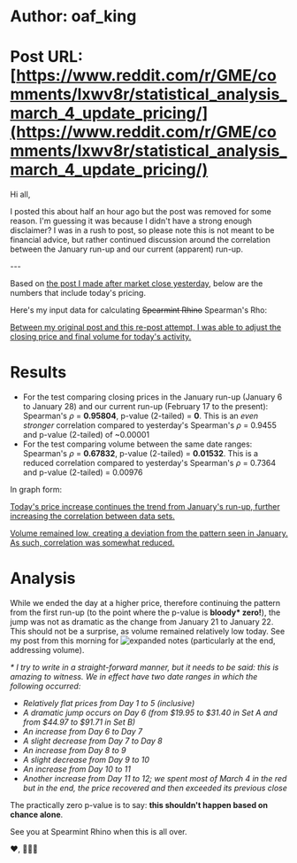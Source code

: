 # Author: oaf_king
# Post URL: [https://www.reddit.com/r/GME/comments/lxwv8r/statistical_analysis_march_4_update_pricing/](https://www.reddit.com/r/GME/comments/lxwv8r/statistical_analysis_march_4_update_pricing/)


Hi all,

I posted this about half an hour ago but the post was removed for some reason. I'm guessing it was because I didn't have a strong enough disclaimer? I was in a rush to post, so please note this is not meant to be financial advice, but rather continued discussion around the correlation between the January run-up and our current (apparent) run-up.

\---

Based on [the post I made after market close yesterday](https://www.reddit.com/r/GME/comments/lx4gbv/yall_this_is_statistically_significant_action/), below are the numbers that include today's pricing.

Here's my input data for calculating ~~Spearmint Rhino~~ Spearman's Rho:

[Between my original post and this re-post attempt, I was able to adjust the closing price and final volume for today's activity.](https://preview.redd.it/m8vo9iev33l61.png?width=1211&format=png&auto=webp&s=433c468a043089c8bfb64a4ae7d90ed27731fd4b)

# Results

* For the test comparing closing prices in the January run-up (January 6 to January 28) and our current run-up (February 17 to the present): Spearman's *ρ* = **0.95804**, p-value (2-tailed) = **0**. This is an *even stronger* correlation compared to yesterday's Spearman's *ρ* = 0.9455 and p-value (2-tailed) of \~0.00001
* For the test comparing volume between the same date ranges: Spearman's *ρ* = **0.67832**, p-value (2-tailed) = **0.01532**. This is a reduced correlation compared to yesterday's Spearman's *ρ* = 0.7364 and p-value (2-tailed) = 0.00976

In graph form:

[Today's price increase continues the trend from January's run-up, further increasing the correlation between data sets.](https://preview.redd.it/v4pk4q0o43l61.png?width=896&format=png&auto=webp&s=1ccb11d49af250c768a4bc088dece68f5ed62e9d)

[Volume remained low, creating a deviation from the pattern seen in January. As such, correlation was somewhat reduced.](https://preview.redd.it/6onw918x43l61.png?width=942&format=png&auto=webp&s=475fafdd94d386d0e3ff6a964fe08e2ad76dc660)

# Analysis

While we ended the day at a higher price, therefore continuing the pattern from the first run-up (to the point where the p-value is **bloody\* zero!**), the jump was not as dramatic as the change from January 21 to January 22. This should not be a surprise, as volume remained relatively low today. See my post from this morning for ![expanded notes](https://www.reddit.com/r/GME/comments/lxhatz/some_additional_thoughts_on_statistical_analysis/) (particularly at the end, addressing volume).

*\** *I try to write in a straight-forward manner, but it needs to be said: this is amazing to witness. We in effect have two date ranges in which the following occurred:*

* *Relatively flat prices from Day 1 to 5 (inclusive)*
* *A dramatic jump occurs on Day 6 (from $19.95 to $31.40 in Set A and from $44.97 to $91.71 in Set B)*
* *An increase from Day 6 to Day 7*
* *A slight decrease from Day 7 to Day 8*
* *An increase from Day 8 to 9*
* *A slight decrease from Day 9 to 10*
* *An increase from Day 10 to 11*
* *Another increase from Day 11 to 12; we spent most of March 4 in the red but in the end, the price recovered and then exceeded its previous close*

The practically zero p-value is to say: **this shouldn't happen based on chance alone**.

See you at Spearmint Rhino when this is all over.

❤️, 🦍💎🙌